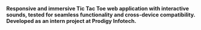 **Responsive and immersive Tic Tac Toe web application with interactive sounds, tested for seamless functionality and cross-device compatibility. Developed as an intern project at Prodigy Infotech.**
